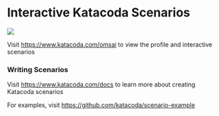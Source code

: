 # Interactive Katacoda Scenarios

[![](http://shields.katacoda.com/katacoda/omsai/count.svg)](https://www.katacoda.com/omsai "Get your profile on Katacoda.com")

Visit https://www.katacoda.com/omsai to view the profile and interactive scenarios

### Writing Scenarios
Visit https://www.katacoda.com/docs to learn more about creating Katacoda scenarios

For examples, visit https://github.com/katacoda/scenario-example

